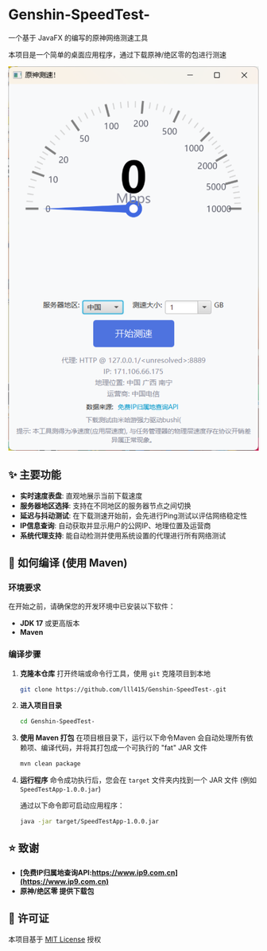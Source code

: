 # Genshin-SpeedTest-

一个基于 JavaFX 的编写的原神网络测速工具

本项目是一个简单的桌面应用程序，通过下载原神/绝区零的包进行测速

![截图](image.png)

## ✨ 主要功能

- **实时速度表盘**: 直观地展示当前下载速度
- **服务器地区选择**: 支持在不同地区的服务器节点之间切换
- **延迟与抖动测试**: 在下载测速开始前，会先进​​行Ping测试以评估网络稳定性
- **IP信息查询**: 自动获取并显示用户的公网IP、地理位置及运营商
- **系统代理支持**: 能自动检测并使用系统设置的代理进行所有网络测试

## 🚀 如何编译 (使用 Maven)

### **环境要求**

在开始之前，请确保您的开发环境中已安装以下软件：

- **JDK 17** 或更高版本
- **Maven**

### **编译步骤**

1.  **克隆本仓库**
    打开终端或命令行工具，使用 `git` 克隆项目到本地
    ```bash
    git clone https://github.com/lll415/Genshin-SpeedTest-.git
    ```

2.  **进入项目目录**
    ```bash
    cd Genshin-SpeedTest-
    ```

3.  **使用 Maven 打包**
    在项目根目录下，运行以下命令Maven 会自动处理所有依赖项、编译代码，并将其打包成一个可执行的 "fat" JAR 文件
    ```bash
    mvn clean package
    ```

4.  **运行程序**
    命令成功执行后，您会在 `target` 文件夹内找到一个 JAR 文件 (例如 `SpeedTestApp-1.0.0.jar`)

    通过以下命令即可启动应用程序：
    ```bash
    java -jar target/SpeedTestApp-1.0.0.jar
    ```

## ⭐ 致谢
* **[免费IP归属地查询API:https://www.ip9.com.cn](https://www.ip9.com.cn)**
* **原神/绝区零 提供下载包**
## 📄 许可证

本项目基于 [MIT License](LICENSE) 授权